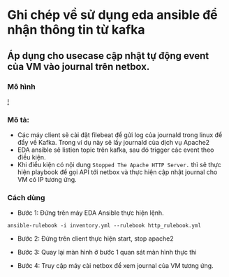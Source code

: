 # Ghi chép về sử dụng eda ansible để nhận thông tin từ kafka

## Áp dụng cho usecase cập nhật tự động event của VM vào journal trên netbox.

### Mô hình 
[!](/images/eda-ansible-kafka1.png)

### Mô tả:

- Các máy client sẽ cài đặt filebeat để gửi log của journald trong linux để đẩy về Kafka.  Trong ví dụ này sẽ lấy journald của dịch vụ Apache2
- EDA ansible sẽ listien topic trên kafka, sau đó trigger các event theo điều kiện.
- Khi điều kiện có nội dung `Stopped The Apache HTTP Server.` thì sẽ thực hiện playbook để gọi API tới netbox và thực hiện cập nhật journal cho VM có IP tương ứng.


### Cách dùng

- Bước 1: Đứng trên máy EDA Ansible thực hiện lệnh.
```
ansible-rulebook -i inventory.yml --rulebook http_rulebook.yml
```

- Bước 2:  Đứng trên client thực hiện start, stop apache2

- Bước 3: Quay lại màn hình ở bước 1 quan sát màn hình thực thi
- Bước 4: Truy cập máy cài netbox để xem journal của VM tương ứng.
 